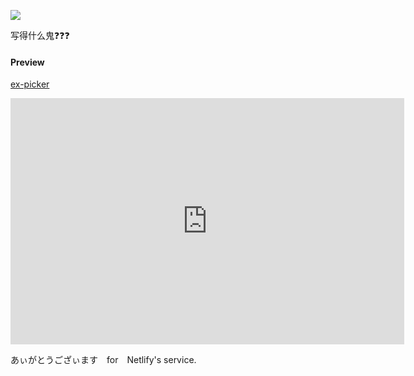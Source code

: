 ![](https://img.shields.io/badge/ex--picker-build-orange.svg)

写得什么鬼❓❓❓


#### Preview

[ex-picker](https://ex-picker.netlify.com/)


<iframe width="630" height="394" src="https://www.useloom.com/embed/b85ba0109fd64d3f93c75d1a3b8afc4f" frameborder="0" webkitallowfullscreen mozallowfullscreen allowfullscreen></iframe>

あぃがとうござぃます　for　Netlify's service.

